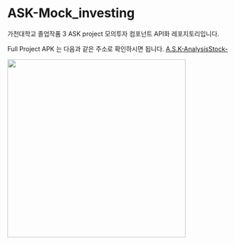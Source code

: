 # ASK-Mock_investing
가천대학교 졸업작품 3 ASK project 모의투자 컴포넌트 API화 레포지토리입니다.


Full Project APK 는 다음과 같은 주소로 확인하시면 됩니다.
[A.S.K-AnalysisStock-](https://github.com/DW-K/A.S.K.-AnalysisStock-)


<img src="https://user-images.githubusercontent.com/31824443/164201471-b681461c-4b01-4198-a62f-82402b600e93.png" width="400" height="400"/>

